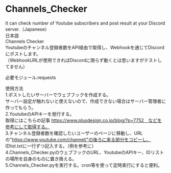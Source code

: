# Channels_Checker
It can check number of Youtube subscribers and post result at your Discord server.（Japanese）  
日本語  
Channels Checker  
Youtubeのチャンネル登録者数をAPI経由で取得し、Webhookを通じてDiscordにポストします。  
（WebhookURLが使用できればDiscordに限らず動くとは思いますがテストしてません）
  
必要モジュール:requests  
  
使用方法  
1.ポストしたいサーバーでウェブフックを作成する。  
サーバー設定が触れないと使えないので、作成できない場合はサーバー管理者に作ってもらう。  
2.YoutubeのAPIキーを発行する。  
取得にはこちらの記事 https://www.plusdesign.co.jp/blog/?p=7752　などを参考にして取得する。  
3.チャンネル登録者数を確認したいユーザーのページに移動し、URLの"https://www.youtube.com/channel/"の後ろに来る部分をコピーし、
IDlist.txtに一行ずつ記入する。（例を参考に）  
4.Channels_Checker.pyのウェブフックのURL、YoutubeのAPIキー、IDリストの場所を自身のものに置き換える。  
5.Channels_Checker.pyを実行する。cron等を使って定時実行にすると便利。  

